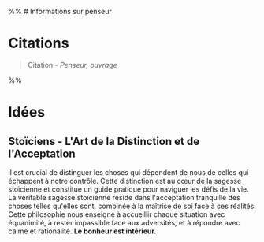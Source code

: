 %% # Informations sur penseur

# Citations

> Citation - _Penseur, ouvrage_

%%

# Idées

## Stoïciens - L'Art de la Distinction et de l'Acceptation

il est crucial de distinguer les choses qui dépendent de nous de celles qui échappent à notre contrôle. Cette distinction est au cœur de la sagesse stoïcienne et constitue un guide pratique pour naviguer les défis de la vie. La véritable sagesse stoïcienne réside dans l'acceptation tranquille des choses telles qu'elles sont, combinée à la maîtrise de soi face à ces réalités. Cette philosophie nous enseigne à accueillir chaque situation avec équanimité, à rester impassible face aux adversités, et à répondre avec calme et rationalité. **Le bonheur est intérieur.**
